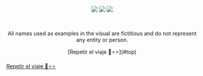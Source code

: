 <a name="top"></a>

<div class="content" align="center">
        <img src="https://github.com/andresceo/beta04/blob/main/assets/page1.png">
        <img src="https://github.com/andresceo/beta04/blob/main/assets/page2.png">
        <img src="https://github.com/andresceo/beta04/blob/main/assets/page3.png">
        <p> </p>
        <p>All names used as examples in the visual are fictitious and do not represent any entity or person.</p>
        [Repetir el viaje 🚀⭐⭐](#top)
</div>

[Repetir el viaje 🚀⭐⭐](#top)
